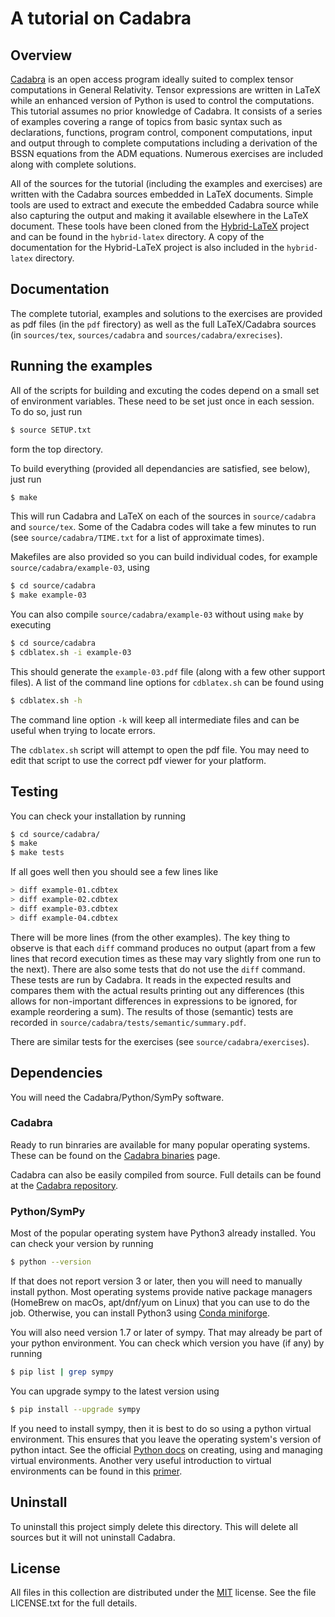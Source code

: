 # A tutorial on Cadabra

## Overview

[Cadabra][1] is an open access program ideally suited to complex tensor computations in General Relativity. Tensor expressions are written in LaTeX while an enhanced version of Python is used to control the computations. This tutorial assumes no prior knowledge of Cadabra. It consists of a series of examples covering a range of topics from basic syntax such as declarations, functions, program control, component computations, input and output through to complete computations including a derivation of the BSSN equations from the ADM equations. Numerous exercises are included along with complete solutions.

All of the sources for the tutorial (including the examples and exercises) are written with the Cadabra sources embedded in LaTeX documents. Simple tools are used to extract and execute the embedded Cadabra source while also capturing the output and making it available elsewhere in the LaTeX document. These tools have been cloned from the [Hybrid-LaTeX][2] project and can be found in the `hybrid-latex` directory. A copy of the documentation for the Hybrid-LaTeX project is also included in the `hybrid-latex` directory.

## Documentation

The complete tutorial, examples and solutions to the exercises are provided as pdf files (in the `pdf` firectory) as well as the full LaTeX/Cadabra sources (in `sources/tex`, `sources/cadabra` and  `sources/cadabra/exrecises`).

## Running the examples

All of the scripts for building and excuting the codes depend on a small set of environment variables. These need to be set just once in each session. To do so, just run

```sh
$ source SETUP.txt
```

form the top directory.

To build everything (provided all dependancies are satisfied, see below), just run

```sh
$ make
```

This will run Cadabra and LaTeX on each of the sources in `source/cadabra` and `source/tex`. Some of the Cadabra codes will take a few minutes to run (see `source/cadabra/TIME.txt` for a list of approximate times).

Makefiles are also provided so you can build individual codes, for example `source/cadabra/example-03`, using

```sh
$ cd source/cadabra
$ make example-03
```

You can also compile `source/cadabra/example-03` without using `make` by executing

```sh
$ cd source/cadabra
$ cdblatex.sh -i example-03
```

This should generate the `example-03.pdf` file (along with a few other support files). A list of the command line options for `cdblatex.sh` can be found using

```sh
$ cdblatex.sh -h
```

The command line option `-k` will keep all intermediate files and can be useful when trying to locate errors.

The `cdblatex.sh` script will attempt to open the pdf file. You may need to edit that script to use the correct pdf viewer for your platform.

## Testing

You can check your installation by running

```sh
$ cd source/cadabra/
$ make
$ make tests
```

If all goes well then you should see a few lines like

```sh
> diff example-01.cdbtex
> diff example-02.cdbtex
> diff example-03.cdbtex
> diff example-04.cdbtex
```

There will be more lines (from the other examples). The key thing to observe is that each `diff` command produces no output (apart from a few lines that record execution times as these may vary slightly from one run to the next). There are also some tests that do not use the `diff` command. These tests are run by Cadabra. It reads in the expected results and compares them with the actual results printing out any differences (this allows for non-important differences in expressions to be ignored, for example reordering a sum). The results of those (semantic) tests are recorded in `source/cadabra/tests/semantic/summary.pdf`.

There are similar tests for the exercises (see `source/cadabra/exercises`).

## Dependencies

You will need the Cadabra/Python/SymPy software.

### Cadabra

Ready to run binraries are available for many popular operating systems. These can be found on the [Cadabra binaries][6] page.

Cadabra can also be easily compiled from source. Full details can be found at the [Cadabra repository][3].

### Python/SymPy

Most of the popular operating system have Python3 already installed. You can check your version by running

```sh
$ python --version
```

If that does not report version 3 or later, then you will need to manually install python. Most operating systems provide native package managers (HomeBrew on macOs, apt/dnf/yum on Linux) that you can use to do the job. Otherwise, you can install Python3 using [Conda miniforge][4].

You will also need version 1.7 or later of sympy. That may already be part of your python environment. You can check which version you have (if any) by running

```sh
$ pip list | grep sympy
```

You can upgrade sympy to the latest version using

```sh
$ pip install --upgrade sympy
```

If you need to install sympy, then it is best to do so using a python virtual environment. This ensures that you leave the operating system's version of python intact. See the official [Python docs][7] on creating, using and managing virtual environments. Another very useful introduction to virtual environments can be found in this [primer][8].

## Uninstall

To uninstall this project simply delete this directory. This will delete all sources but it will not uninstall Cadabra.

## License

All files in this collection are distributed under the [MIT][5] license. See the file LICENSE.txt for the full details.

  [1]: https://cadabra.science
  [2]: https://github.com/leo-brewin/hybrid-latex
  [3]: https://github.com/kpeeters/cadabra2
  [4]: https://github.com/conda-forge/miniforge
  [5]: https://opensource.org/licenses/MIT
  [6]: https://cadabra.science/download.html
  [7]: https://docs.python.org/3/tutorial/venv.html
  [8]: https://realpython.com/python-virtual-environments-a-primer/